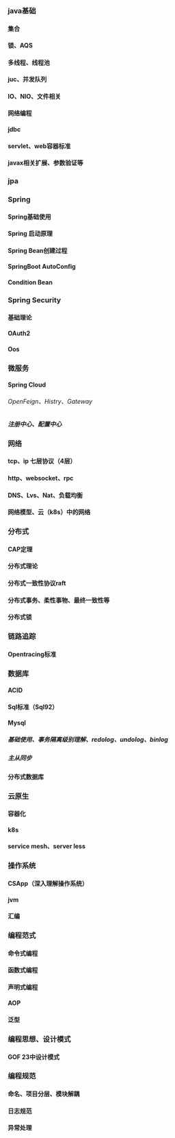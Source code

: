 
### java基础

#### 集合

#### 锁、AQS

#### 多线程、线程池

#### juc、并发队列

#### IO、NIO、文件相关

#### 网络编程

#### jdbc

#### servlet、web容器标准

#### javax相关扩展、参数验证等

### jpa

### Spring

#### Spring基础使用

#### Spring 启动原理

#### Spring Bean创建过程

#### SpringBoot AutoConfig

#### Condition Bean

### Spring Security

#### 基础理论

#### OAuth2

#### Oos

### 微服务

#### Spring Cloud

###### OpenFeign、Histry、Gateway

##### 注册中心、配置中心

### 网络

#### tcp、ip 七层协议（4层）

#### http、websocket、rpc

#### DNS、Lvs、Nat、负载均衡

#### 网络模型、云（k8s）中的网络

### 分布式

#### CAP定理

#### 分布式理论

#### 分布式一致性协议raft

#### 分布式事务、柔性事物、最终一致性等

#### 分布式锁

### 链路追踪

#### Opentracing标准

### 数据库

#### ACID

#### Sql标准（Sql92）

#### Mysql

##### 基础使用、事务隔离级别理解、redolog、undolog、binlog

##### 主从同步

#### 分布式数据库

### 云原生

#### 容器化

#### k8s

#### service mesh、server less

### 操作系统

#### CSApp（深入理解操作系统）

#### jvm

#### 汇编

### 编程范式

#### 命令式编程

#### 函数式编程

#### 声明式编程

#### AOP

#### 泛型

### 编程思想、设计模式

#### GOF 23中设计模式

### 编程规范

#### 命名、项目分层、模块解耦

#### 日志规范

#### 异常处理